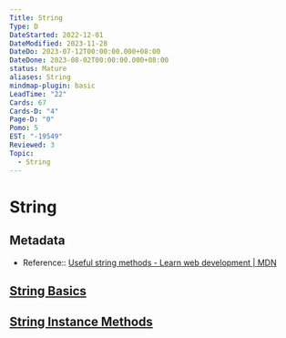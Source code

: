 ```yaml
---
Title: String
Type: D
DateStarted: 2022-12-01
DateModified: 2023-11-28
DateDo: 2023-07-12T00:00:00.000+08:00
DateDone: 2023-08-02T00:00:00.000+08:00
status: Mature
aliases: String
mindmap-plugin: basic
LeadTime: "22"
Cards: 67
Cards-D: "4"
Page-D: "0"
Pomo: 5
EST: "-19549"
Reviewed: 3
Topic:
  - String
---
```


# String

## Metadata

- Reference:: [Useful string methods - Learn web development | MDN](https://developer.mozilla.org/en-US/docs/Learn/JavaScript/First_steps/Useful_string_methods)

## [String Basics](String%20Basics.md)

## [String Instance Methods](String%20Instance%20Methods.md)
